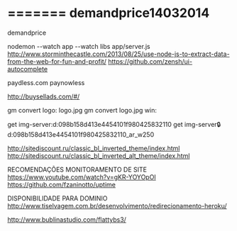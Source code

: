
=======
demandprice14032014
===================

demandprice

nodemon --watch app --watch libs app/server.js
http://www.storminthecastle.com/2013/08/25/use-node-js-to-extract-data-from-the-web-for-fun-and-profit/
https://github.com/zensh/ui-autocomplete

paydless.com
paynowless

http://buysellads.com/#/

gm convert logo: logo.jpg
gm convert logo.jpg win:


get img-server:d:098b158d413e4454101f980425832110
get img-server:lock:d:098b158d413e4454101f980425832110_ar_w250


http://sitediscount.ru/classic_bl_inverted_theme/index.html
http://sitediscount.ru/classic_bl_inverted_alt_theme/index.html

RECOMENDAÇÕES 
MONITORAMENTO DE SITE
https://www.youtube.com/watch?v=gKR-YOYOpOI
https://github.com/fzaninotto/uptime

DISPONIBILIDADE PARA DOMINIO
http://www.tiselvagem.com.br/desenvolvimento/redirecionamento-heroku/

http://www.bublinastudio.com/flattybs3/
